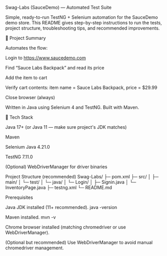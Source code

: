 Swag-Labs (SauceDemo) — Automated Test Suite

Simple, ready-to-run TestNG + Selenium automation for the SauceDemo demo store.
This README gives step-by-step instructions to run the tests, project structure, troubleshooting tips, and recommended improvements.

🧾 Project Summary

Automates the flow:

Login to https://www.saucedemo.com

Find “Sauce Labs Backpack” and read its price

Add the item to cart

Verify cart contents: item name = Sauce Labs Backpack, price = $29.99

Close browser (always)

Written in Java using Selenium 4 and TestNG. Built with Maven.

🧰 Tech Stack

Java 17+ (or Java 11 — make sure project's JDK matches)

Maven

Selenium Java 4.21.0

TestNG 7.11.0

(Optional) WebDriverManager for driver binaries

 Project Structure (recommended)
Swag-Labs/
├─ pom.xml
├─ src/
│  ├─ main/
│  └─ test/
│     └─ java/
│        └─ Login/
│           ├─ Signin.java
│           └─ InventoryPage.java
├─ testng.xml
└─ README.md

 Prerequisites

Java JDK installed (11+ recommended). java -version

Maven installed. mvn -v

Chrome browser installed (matching chromedriver or use WebDriverManager).

(Optional but recommended) Use WebDriverManager to avoid manual chromedriver management.
